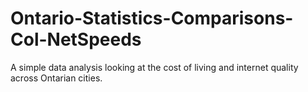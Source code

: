 # Ontario-Statistics-Comparisons-Col-NetSpeeds
A simple data analysis looking at the cost of living and internet quality across Ontarian cities.
